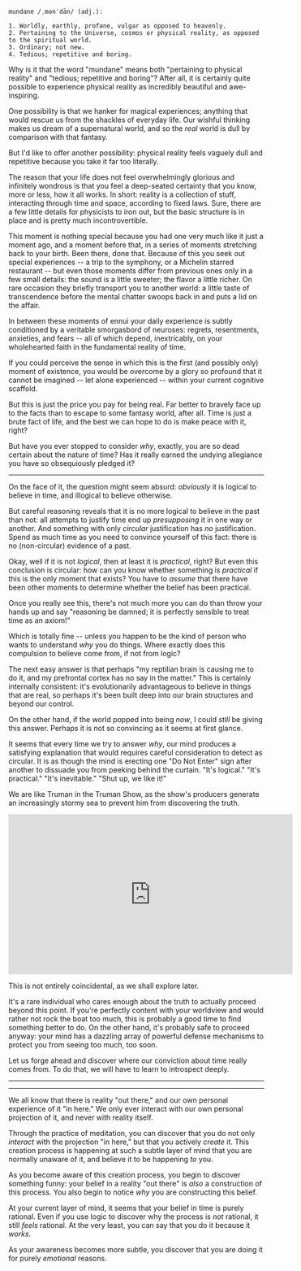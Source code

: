 
```
mundane /ˌmənˈdān/ (adj.):

1. Worldly, earthly, profane, vulgar as opposed to heavenly.
2. Pertaining to the Universe, cosmos or physical reality, as opposed to the spiritual world.
3. Ordinary; not new.
4. Tedious; repetitive and boring.
```

Why is it that the word "mundane" means both "pertaining to physical reality"
and "tedious; repetitive and boring"? After all, it is certainly quite possible 
to experience physical reality as incredibly beautiful and awe-inspiring.

One possibility is that we hanker for magical experiences; anything that would
rescue us from the shackles of everyday life. Our wishful thinking makes us
dream of a supernatural world, and so the *real* world is dull by comparison
with that fantasy.

But I'd like to offer another possibility: physical reality feels vaguely dull 
and repetitive because you take it far too literally.

The reason that your life does not feel overwhelmingly glorious and infinitely 
wondrous is that you feel a deep-seated certainty that you know, more 
or less, how it all works. In short: reality is a collection of stuff, 
interacting through time and space, according to fixed laws.
Sure, there are a few little details for physicists to iron out, but the basic 
structure is in place and is pretty much incontrovertible.

This moment is nothing special because you had one very much like it just a 
moment ago, and a moment before that, in a series of moments stretching back to
your birth. Been there, done that. Because of this you seek out special 
experiences -- a trip to the symphony, or a Michelin starred restaurant --
but even those moments differ from previous ones only in a few small details: 
the sound is a little sweeter; the flavor a little richer. On rare occasion 
they briefly transport you to another world: a little taste of transcendence 
before the mental chatter swoops back in and puts a lid on the affair.

In between these moments of ennui your daily experience is subtly conditioned 
by a veritable smorgasbord of neuroses: regrets, resentments, anxieties, and
fears -- all of which depend, inextricably, on your wholehearted faith in the
fundamental reality of time.

If you could perceive the sense in which this is the first (and possibly only) 
moment of existence, you would be overcome by a glory so profound that it 
cannot be imagined -- let alone experienced -- within your current cognitive 
scaffold.

But this is just the price you pay for being real. Far better to bravely face
up to the facts than to escape to some fantasy world, after all. Time is just 
a brute fact of life, and the best we can hope to do is make peace with it, 
right?

But have you ever stopped to consider *why*, exactly, you are so dead certain
about the nature of time? Has it really earned the undying allegiance
you have so obsequiously pledged it?

---

On the face of it, the question might seem absurd: *obviously* it is logical to
believe in time, and illogical to believe otherwise.

But careful reasoning reveals that
it is no more logical to believe in the past than not: all attempts to justify
time end up *presupposing* it in one way or another. And something with only
*circular* justification has *no* justification. Spend as much time as you need
to convince yourself of this fact: there is no (non-circular) evidence of a
past.

Okay, well if it is not *logical*, then at least it is *practical*, right? But
even this conclusion is circular: how can you know whether something is
*practical* if this is the only moment that exists? You have to *assume* that
there have been other moments to determine whether the belief has been 
practical.

Once you really see this, there's not much more you can do than throw your 
hands up and say "reasoning be damned; it is perfectly sensible to treat time
as an axiom!"

Which is totally fine -- unless you happen to be the kind of person who wants
to understand *why* you do things. Where exactly does this compulsion to believe 
come from, if not from logic?

The next easy answer is that perhaps "my reptilian brain is causing me to do it, 
and my prefrontal cortex has no say in the matter." This is certainly internally
consistent: it's evolutionarily advantageous to believe in things that are real,
so perhaps it's been built deep into our brain structures and beyond our 
control.

On the other hand, if the world popped into being *now*, I could *still* be 
giving this answer. Perhaps it is not so convincing as it seems at first glance.

It seems that every time we try to answer *why*, our mind produces a satisfying 
explanation that would requires careful consideration to detect as circular. 
It is as though the mind is erecting one "Do Not Enter" sign after another to
dissuade you from peeking behind the curtain. "It's logical." "It's practical."
"It's inevitable." "Shut up, we like it!"

We are like Truman in the Truman Show, as the show's producers generate an 
increasingly stormy sea to prevent him from discovering the truth.

<iframe width="560" height="315" align="middle" src="https://www.youtube.com/embed/u-ApxFOpl28" 
frameborder="0" allow="autoplay; encrypted-media" allowfullscreen
style="display: block; margin-left: auto; margin-right: auto;"
></iframe>

This is not entirely coincidental, as we shall explore later.

It's a rare individual who cares enough about the truth to actually proceed
beyond this point. If you're perfectly content with your worldview and would
rather not rock the boat too much, this is probably a good time to find 
something better to do. On the other hand, it's probably safe to proceed anyway:
your mind has a dazzling array of powerful defense mechanisms to protect you 
from seeing too much, too soon.

Let us forge ahead and discover where our conviction about time really comes 
from. To do that, we will have to learn to introspect deeply.

---



---


We all know that there is reality "out there," and our own personal experience
of it "in here." We only ever interact with our own personal projection of it, 
and never with reality itself.

Through the practice of meditation, you can discover that you do not only
*interact* with the projection "in here," but that you actively *create* it.
This creation process is happening at such a subtle layer of mind that you are
normally unaware of it, and believe it to be happening *to* you.

As you become aware of this creation process, you begin to discover something
funny: your belief in a reality "out there" is *also* a construction of this
process. You also begin to notice *why* you are constructing this belief.

At your current layer of mind, it seems that your belief in time is purely
rational. Even if you use logic to discover why the process is *not* rational,
it still *feels* rational. At the very least, you can say that you do it
because it *works.*

As your awareness becomes more subtle, you discover that you are doing it for
purely *emotional* reasons.

<!-- TODO
“By observing the nature of the mind in both its active and passive states, it eventually becomes clear that all objects of consciousness are constructs of the mind. All we’ve ever known is what the mind itself has produced. The true nature of these mind-made objects of consciousness is simply the nature of mind itself. You may have already grasped this intellectually, but you now experience it directly. True, there may have been some external stimulus that caused your unconscious sub-minds to project a particular object into consciousness, but all we can ever observe is the mental object, a product of the mind itself—not the source of the original stimulus. To put it another way, the “thing-in-itself” that stimulated the mind to produce the object can never be observed. The mind creates its own “reality,” made entirely of cognitive-emotional constructs produced in response to unknown, and ultimately unknowable, forces acting on the mind through the senses. Furthermore, the perceived appearance of these constructs has far more to do with the nature of the constructing mind than with the actual sources of sensory data. The one thing we can be sure of is that the true nature of that unknown source is quite different from anything the mind projects.”
...

“It’s especially important not to be deceived by mere intellectual understanding. You may think you “got it” just by reading this description. However, many philosophers and scientists have understood this truth intellectually, but it hasn’t transformed them. We haven’t gotten it until this Insight completely transforms the way we perceive the world—especially during challenging times, like when we’re in an argument with our boss or partner, in a traffic jam, or when our house burns down.”

Excerpt From: Culadasa John Yates. “The Mind Illuminated: A Complete Meditation Guide Integrating Buddhist Wisdom and Brain Science.” iBooks.  
-->